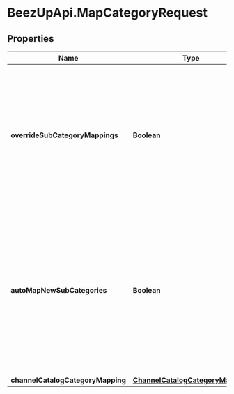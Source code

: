 # BeezUpApi.MapCategoryRequest

## Properties
Name | Type | Description | Notes
------------ | ------------- | ------------- | -------------
**overrideSubCategoryMappings** | **Boolean** | Great feature! In case of mapping to parent channel category, you can ask to override the mapping of all sub channel category to this catalog category path | 
**autoMapNewSubCategories** | **Boolean** | Great feature! In case of mapping to parent catalog category, you can ask to automatically map new sub catalog category in the next importation to this channel category path. | 
**channelCatalogCategoryMapping** | [**ChannelCatalogCategoryMapping**](ChannelCatalogCategoryMapping.md) |  | 



